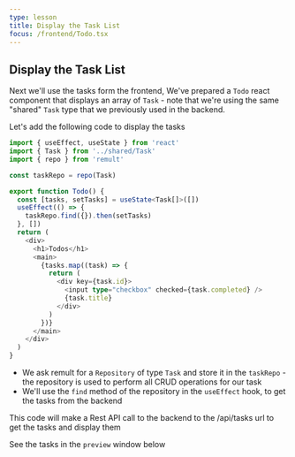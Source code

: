 ```yaml
---
type: lesson
title: Display the Task List
focus: /frontend/Todo.tsx
---
```


## Display the Task List

Next we'll use the tasks form the frontend,
We've prepared a `Todo` react component that displays an array of `Task` - note that we're using the same "shared" `Task` type that we previously used in the backend.

Let's add the following code to display the tasks

```ts add={3,5,9-11}
import { useEffect, useState } from 'react'
import { Task } from '../shared/Task'
import { repo } from 'remult'

const taskRepo = repo(Task)

export function Todo() {
  const [tasks, setTasks] = useState<Task[]>([])
  useEffect(() => {
    taskRepo.find({}).then(setTasks)
  }, [])
  return (
    <div>
      <h1>Todos</h1>
      <main>
        {tasks.map((task) => {
          return (
            <div key={task.id}>
              <input type="checkbox" checked={task.completed} />
              {task.title}
            </div>
          )
        })}
      </main>
    </div>
  )
}

```

- We ask remult for a `Repository` of type `Task` and store it in the `taskRepo` - the repository is used to perform all CRUD operations for our task
- We'll use the `find` method of the repository in the `useEffect` hook, to get the tasks from the backend

This code will make a Rest API call to the backend to the /api/tasks url to get the tasks and display them

See the tasks in the `preview` window below
